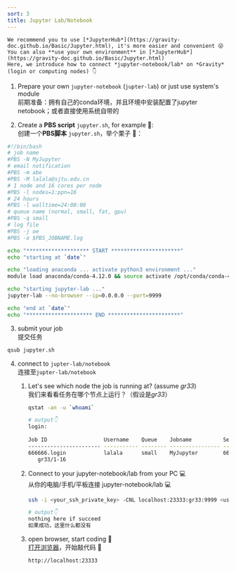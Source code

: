 ```yaml
---
sort: 3
title: Jupyter Lab/Notebook
---
```


```tip
We recommend you to use [*JupyterHub*](https://gravity-doc.github.io/Basic/Jupyter.html), it's more easier and convenient 😜   
You can also **use your own environment** in [*JupyterHub*](https://gravity-doc.github.io/Basic/Jupyter.html)   
Here, we introduce how to connect *jupyter-notebook/lab* on *Gravity* (login or computing nodes) 👇
```

1. Prepare your own `jupyter-notebook` (`jupter-lab`) or just use system's module   
   前期准备：拥有自己的conda环境，并且环境中安装配置了jupyter netobook；或者直接使用系统自带的

2. Create a **PBS script** `jupyter.sh`, for example 🌰:   
   创建一个**PBS脚本** `jupyter.sh`，举个栗子 🌰：   

```bash
#!/bin/bash
# job name
#PBS -N MyJupyter
# email notification
#PBS -m abe 
#PBS -M lalala@sjtu.edu.cn
# 1 node and 16 cores per node
#PBS -l nodes=1:ppn=16
# 24 hours
#PBS -l walltime=24:00:00
# queue name (normal, small, fat, gpu)
#PBS -q small
# log file
#PBS -j oe
#PBS -o $PBS_JOBNAME.log

echo "******************** START **********************"
echo "starting at `date`"

echo "loading anaconda ... activate python3 environment ..."
module load anaconda/conda-4.12.0 && source activate /opt/conda/conda-4.12.0/envs/python3

echo "starting jupyter-lab ..."
jupyter-lab --no-browser --ip=0.0.0.0 --port=9999

echo "end at `date`"
echo "********************* END ***********************"
```

3. submit your job   
提交任务   

```bash
qsub jupyter.sh
```

4. connect to `jupter-lab/notebook`   
连接至`jupter-lab/notebook`    

   1. Let's see which node the job is running at? (assume *gr33*)    
      我们来看看任务在哪个节点上运行？（假设是*gr33*）     

      ```bash
      qstat -an -u `whoami`

      # output👇
      login: 
                                                                                        Req'd       Req'd       Elap
      Job ID                  Username    Queue    Jobname          SessID  NDS   TSK   Memory      Time    S   Time
      ----------------------- ----------- -------- ---------------- ------ ----- ------ --------- --------- - ---------
      666666.login            lalala      small    MyJupyter        666666     1     16       --   24:00:00 R  00:00:06
         gr33/1-16
      ```
      
   2. Connect to your jupyter-notebook/lab from your PC 💻   
      从你的电脑/手机/平板连接 jupyter-notebook/lab 💻   
      
      ```bash
      ssh -i <your_ssh_private_key> -CNL localhost:23333:gr33:9999 <username>@gravity.sjtu.edu.cn

      # output👇
      nothing here if succeed
      如果成功，这里什么都没有
      ```
      
   3. open browser, start coding 🥳   
      [打开浏览器](http://localhost:23333)，开始敲代码 🥳    
      
      ```http
      http://localhost:23333
      ```